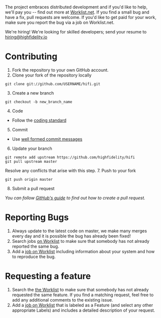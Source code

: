The project embraces distributed development and if you'd like to help, we'll pay you -- find out more at [Worklist.net](https://worklist.net). If you find a small bug and have a fix, pull requests are welcome. If you'd like to get paid for your work, make sure you report the bug via a job on Worklist.net.

We're hiring! We're looking for skilled developers; send your resume to hiring@highfidelity.io

Contributing
===
1. Fork the repository to your own GitHub account.
2. Clone your fork of the repository locally

  ```
  git clone git://github.com/USERNAME/hifi.git
  ```
3. Create a new branch
  
  ```
  git checkout -b new_branch_name 
  ```
4. Code
  * Follow the [coding standard](http://docs.highfidelity.io/v1.0/docs/coding-standard)
5. Commit
  * Use [well formed commit messages](http://tbaggery.com/2008/04/19/a-note-about-git-commit-messages.html)
6. Update your branch
  
  ```
  git remote add upstream https://github.com/highfidelity/hifi
  git pull upstream master
  ```
  
  Resolve any conflicts that arise with this step.
7. Push to your fork
  
  ```
  git push origin master
  ```
8. Submit a pull request

  *You can follow [GitHub's guide](https://help.github.com/articles/creating-a-pull-request) to find out how to create a pull request.*
  
Reporting Bugs
===
1. Always update to the latest code on master, we make many merges every day and it is possible the bug has already been fixed!
2. Search jobs [on Worklist](https://worklist.net) to make sure that somebody has not already reported the same bug.
3. Add a [job on Worklist](https://worklist.net/job/add) including information about your system and how to reproduce the bug.

Requesting a feature
===
1. Search the [the Worklist](https://worklist.net) to make sure that somebody has not already requested the same feature. If you find a matching request, feel free to add any additional comments to the existing issue.
2. Add a [job on Worklist](https://worklist.net/job/add) that is labeled as a Feature (and select any other appropriate Labels) and includes a detailed description of your request.
